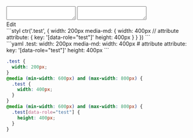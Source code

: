 <div data-size="290" class="code-cont" data-example="attribute">
    <div class="code">
        <div class="code-wrap">
            <textarea id="stylus"></textarea>
            <textarea id="css"></textarea>
            <div class="edit-code">
                <span>Edit</span>
            </div>
        </div>
    </div>
</div>


<div data-size="290" data-examples="stylus"></div>
```styl
ctr('.test', {
  width: 200px
  media-md: {
    width: 400px
    // attribute
    attribute: {
      key: '[data-role="test"]'
      height: 400px
    }
  }
})
```

<div data-size="290" data-examples="yaml"></div>
```yaml
.test:
  width: 200px
  media-md:
    width: 400px
    # attribute
    attribute:
      key: '[data-role="test"]'
      height: 400px
```

```css
.test {
  width: 200px;
}
@media (min-width: 600px) and (max-width: 800px) {
  .test {
    width: 400px;
  }
}
@media (min-width: 600px) and (max-width: 800px) {
  .test[data-role="test"] {
    height: 400px;
  }
}
```
<div class="cf"></div>
